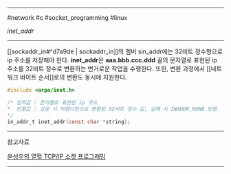 
---

#network #c #socket_programming #linux

*inet_addr*

---

[[sockaddr_in#^d7a9de | sockaddr_in]]의 멤버 sin_addr에는 32비트 정수형으로 ip 주소를 저장해야 한다.  **inet_addr**은 **aaa.bbb.ccc.ddd** 꼴의 문자열로 표현된 ip 주소를  32비트 정수로 변환하는 번거로운 작업을 수행한다. 또한, 변환 과정에서 [[네트워크 바이트 순서]]로의 변환도 동시에 지원한다.

```C
#include <arpa/inet.h>

/* 입력값 : 문자열로 표현된 ip 주소
*  반환값 : 성공 시 빅엔디안으로 변환된 32비트 정수 값, 실해 시 INADDR_NONE 반환
*/
in_addr_t inet_addr(const char *string);
```

---

참고자료

[윤성우의 열혈 TCP/IP 소켓 프로그래밍](https://product.kyobobook.co.kr/detail/S000001589146)

---